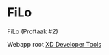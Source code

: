 # FiLo

FiLo (Proftaak #2)

Webapp root
[XD Developer Tools](https://xd.adobe.com/view/ce193318-d64f-41c4-4125-f2cc2c0f65e4-b828/grid)

